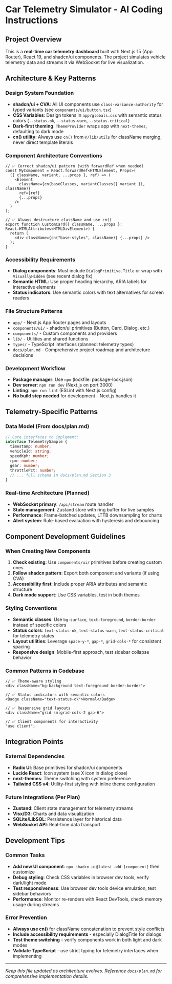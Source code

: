 # Car Telemetry Simulator - AI Coding Instructions

## Project Overview
This is a **real-time car telemetry dashboard** built with Next.js 15 (App Router), React 19, and shadcn/ui components. The project simulates vehicle telemetry data and streams it via WebSocket for live visualization.

## Architecture & Key Patterns

### Design System Foundation
- **shadcn/ui + CVA**: All UI components use `class-variance-authority` for typed variants (see `components/ui/button.tsx`)
- **CSS Variables**: Design tokens in `app/globals.css` with semantic status colors (`--status-ok`, `--status-warn`, `--status-critical`)
- **Dark-first theming**: `ThemeProvider` wraps app with `next-themes`, defaulting to dark mode
- **cn() utility**: Always use `cn()` from `@/lib/utils` for className merging, never direct template literals

### Component Architecture Conventions
```tsx
// ✅ Correct shadcn/ui pattern (with forwardRef when needed)
const MyComponent = React.forwardRef<HTMLElement, Props>(
  ({ className, variant, ...props }, ref) => (
    <Element
      className={cn(baseClasses, variantClasses({ variant }), className)}
      ref={ref}
      {...props}
    />
  )
);

// ✅ Always destructure className and use cn()
export function CustomCard({ className, ...props }: React.HTMLAttributes<HTMLDivElement>) {
  return (
    <div className={cn("base-styles", className)} {...props} />
  );
}
```

### Accessibility Requirements
- **Dialog components**: Must include `DialogPrimitive.Title` or wrap with `VisuallyHidden` (see recent dialog fix)
- **Semantic HTML**: Use proper heading hierarchy, ARIA labels for interactive elements
- **Status indicators**: Use semantic colors with text alternatives for screen readers

### File Structure Patterns
- `app/` - Next.js App Router pages and layouts
- `components/ui/` - shadcn/ui primitives (Button, Card, Dialog, etc.)
- `components/` - Custom components and providers
- `lib/` - Utilities and shared functions
- `types/` - TypeScript interfaces (planned: telemetry types)
- `docs/plan.md` - Comprehensive project roadmap and architecture decisions

### Development Workflow
- **Package manager**: Use `npm` (lockfile: package-lock.json)
- **Dev server**: `npm run dev` (Next.js on port 3000)
- **Linting**: `npm run lint` (ESLint with Next.js config)
- **No build step needed** for development - Next.js handles it

## Telemetry-Specific Patterns

### Data Model (From docs/plan.md)
```typescript
// Core interfaces to implement:
interface TelemetrySample {
  timestamp: number;
  vehicleId: string;
  speedKph: number;
  rpm: number;
  gear: number;
  throttlePct: number;
  // ... full schema in docs/plan.md Section 3
}
```

### Real-time Architecture (Planned)
- **WebSocket primary**: `/api/stream` route handler
- **State management**: Zustand store with ring buffer for live samples
- **Performance**: Frame-batched updates, LTTB downsampling for charts
- **Alert system**: Rule-based evaluation with hysteresis and debouncing

## Component Development Guidelines

### When Creating New Components
1. **Check existing**: Use `components/ui/` primitives before creating custom ones
2. **Follow shadcn pattern**: Export both component and variants (if using CVA)
3. **Accessibility first**: Include proper ARIA attributes and semantic structure
4. **Dark mode support**: Use CSS variables, test in both themes

### Styling Conventions
- **Semantic classes**: Use `bg-surface`, `text-foreground`, `border-border` instead of specific colors
- **Status colors**: `text-status-ok`, `text-status-warn`, `text-status-critical` for telemetry states
- **Layout utilities**: Leverage `space-y-*`, `gap-*`, `grid-cols-*` for consistent spacing
- **Responsive design**: Mobile-first approach, test sidebar collapse behavior

### Common Patterns in Codebase
```tsx
// ✅ Theme-aware styling
<div className="bg-background text-foreground border-border">

// ✅ Status indicators with semantic colors  
<Badge className="text-status-ok">Normal</Badge>

// ✅ Responsive grid layouts
<div className="grid sm:grid-cols-2 gap-6">

// ✅ Client components for interactivity
"use client";
```

## Integration Points

### External Dependencies
- **Radix UI**: Base primitives for shadcn/ui components
- **Lucide React**: Icon system (see X icon in dialog close)
- **next-themes**: Theme switching with system preference
- **Tailwind CSS v4**: Utility-first styling with inline theme configuration

### Future Integrations (Per Plan)
- **Zustand**: Client state management for telemetry streams
- **Visx/D3**: Charts and data visualization
- **SQLite/LibSQL**: Persistence layer for historical data
- **WebSocket API**: Real-time data transport

## Development Tips

### Common Tasks
- **Add new UI component**: `npx shadcn-ui@latest add [component]` then customize
- **Debug styling**: Check CSS variables in browser dev tools, verify dark/light mode
- **Test responsiveness**: Use browser dev tools device emulation, test sidebar behaviors
- **Performance**: Monitor re-renders with React DevTools, check memory usage during streams

### Error Prevention
- **Always use cn()** for className concatenation to prevent style conflicts
- **Include accessibility requirements** - especially DialogTitle for dialogs
- **Test theme switching** - verify components work in both light and dark modes
- **Validate TypeScript** - use strict typing for telemetry interfaces when implementing

---
*Keep this file updated as architecture evolves. Reference `docs/plan.md` for comprehensive implementation details.*